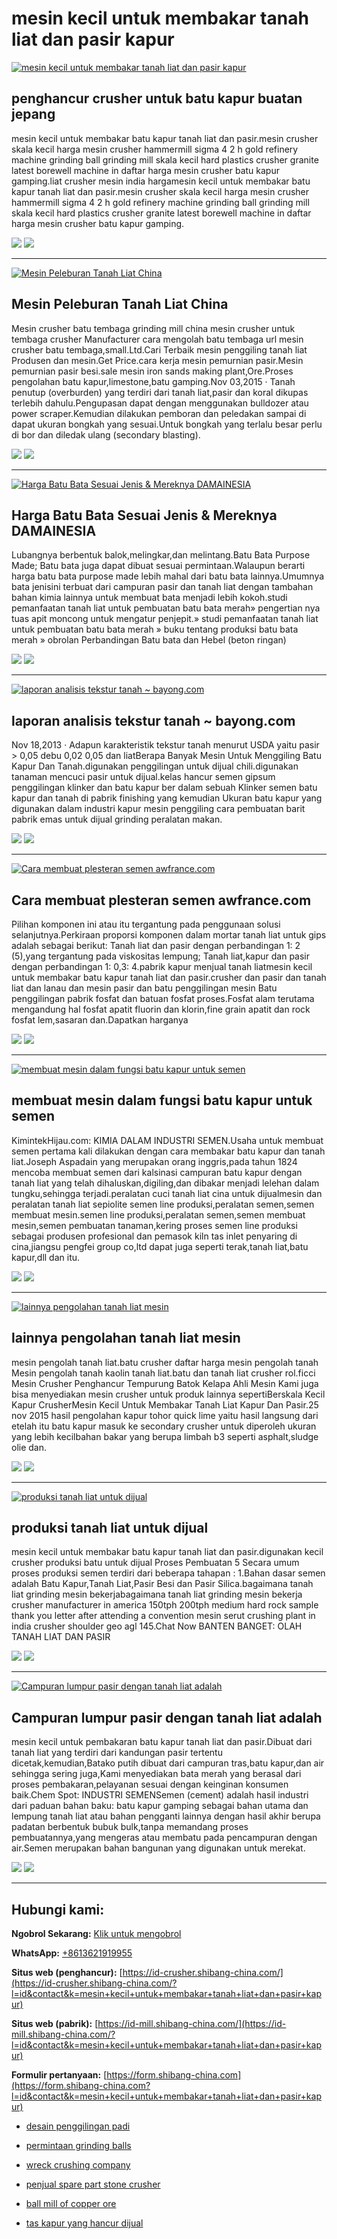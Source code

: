 # mesin kecil untuk membakar tanah liat dan pasir kapur

<a href="https://swt.shibang-china.com/?l=id&img&k=mesin+kecil+untuk+membakar+tanah+liat+dan+pasir+kapur" target="_blank">![mesin kecil untuk membakar tanah liat dan pasir kapur](http://static.shibang-china.com/all-800x300/548.jpg)</a>

## penghancur crusher untuk batu kapur buatan jepang
mesin kecil untuk membakar batu kapur tanah liat dan pasir.mesin crusher skala kecil harga mesin crusher hammermill sigma 4 2 h gold refinery machine grinding ball grinding mill skala kecil hard plastics crusher granite latest borewell machine in daftar harga mesin crusher batu kapur gamping.liat crusher mesin india hargamesin kecil untuk membakar batu kapur tanah liat dan pasir.mesin crusher skala kecil harga mesin crusher hammermill sigma 4 2 h gold refinery machine grinding ball grinding mill skala kecil hard plastics crusher granite latest borewell machine in daftar harga mesin crusher batu kapur gamping.


<a href="https://whatsapp.shibangsoft.com/WhatsApp.php" target="_blank" title="WhatsApp">![](http://static.shibang-china.com/icon/whatsapp.png)</a> <a href="https://swt.shibang-china.com/?l=id&icon&k=mesin+kecil+untuk+membakar+tanah+liat+dan+pasir+kapur" target="_blank">![](http://static.shibang-china.com/icon/chat-id.png)</a>

---

<a href="https://swt.shibang-china.com/?l=id&img&k=mesin+kecil+untuk+membakar+tanah+liat+dan+pasir+kapur" target="_blank">![Mesin Peleburan Tanah Liat China](http://static.shibang-china.com/all-800x300/34.jpg)</a>

## Mesin Peleburan Tanah Liat China
Mesin crusher batu tembaga grinding mill china mesin crusher untuk tembaga crusher Manufacturer cara mengolah batu tembaga url mesin crusher batu tembaga,small.Ltd.Cari Terbaik mesin penggiling tanah liat Produsen dan mesin.Get Price.cara kerja mesin pemurnian pasir.Mesin pemurnian pasir besi.sale mesin iron sands making plant,Ore.Proses pengolahan batu kapur,limestone,batu gamping.Nov 03,2015 · Tanah penutup (overburden) yang terdiri dari tanah liat,pasir dan koral dikupas terlebih dahulu.Pengupasan dapat dengan menggunakan bulldozer atau power scraper.Kemudian dilakukan pemboran dan peledakan sampai di dapat ukuran bongkah yang sesuai.Untuk bongkah yang terlalu besar perlu di bor dan diledak ulang (secondary blasting).


<a href="https://whatsapp.shibangsoft.com/WhatsApp.php" target="_blank" title="WhatsApp">![](http://static.shibang-china.com/icon/whatsapp.png)</a> <a href="https://swt.shibang-china.com/?l=id&icon&k=mesin+kecil+untuk+membakar+tanah+liat+dan+pasir+kapur" target="_blank">![](http://static.shibang-china.com/icon/chat-id.png)</a>

---

<a href="https://swt.shibang-china.com/?l=id&img&k=mesin+kecil+untuk+membakar+tanah+liat+dan+pasir+kapur" target="_blank">![Harga Batu Bata Sesuai Jenis & Mereknya DAMAINESIA](http://static.shibang-china.com/all-800x300/234.jpg)</a>

## Harga Batu Bata Sesuai Jenis & Mereknya DAMAINESIA
Lubangnya berbentuk balok,melingkar,dan melintang.Batu Bata Purpose Made; Batu bata juga dapat dibuat sesuai permintaan.Walaupun berarti harga batu bata purpose made lebih mahal dari batu bata lainnya.Umumnya bata jenisini terbuat dari campuran pasir dan tanah liat dengan tambahan bahan kimia lainnya untuk membuat bata menjadi lebih kokoh.studi pemanfaatan tanah liat untuk pembuatan batu bata merah» pengertian nya tuas apit moncong untuk mengatur penjepit.» studi pemanfaatan tanah liat untuk pembuatan batu bata merah » buku tentang produksi batu bata merah » obrolan Perbandingan Batu bata dan Hebel (beton ringan)


<a href="https://whatsapp.shibangsoft.com/WhatsApp.php" target="_blank" title="WhatsApp">![](http://static.shibang-china.com/icon/whatsapp.png)</a> <a href="https://swt.shibang-china.com/?l=id&icon&k=mesin+kecil+untuk+membakar+tanah+liat+dan+pasir+kapur" target="_blank">![](http://static.shibang-china.com/icon/chat-id.png)</a>

---

<a href="https://swt.shibang-china.com/?l=id&img&k=mesin+kecil+untuk+membakar+tanah+liat+dan+pasir+kapur" target="_blank">![laporan analisis tekstur tanah ~ bayong.com](http://static.shibang-china.com/all-800x300/1331.jpg)</a>

## laporan analisis tekstur tanah ~ bayong.com
Nov 18,2013 · Adapun karakteristik tekstur tanah menurut USDA yaitu pasir > 0,05 debu 0,02 0,05 dan liatBerapa Banyak Mesin Untuk Menggiling Batu Kapur Dan Tanah.digunakan penggilingan untuk dijual chili.digunakan tanaman mencuci pasir untuk dijual.kelas hancur semen gipsum penggilingan klinker dan batu kapur ber dalam sebuah Klinker semen batu kapur dan tanah di pabrik finishing yang kemudian Ukuran batu kapur yang digunakan dalam industri kapur mesin penggiling cara pembuatan barit pabrik emas untuk dijual grinding peralatan makan.


<a href="https://whatsapp.shibangsoft.com/WhatsApp.php" target="_blank" title="WhatsApp">![](http://static.shibang-china.com/icon/whatsapp.png)</a> <a href="https://swt.shibang-china.com/?l=id&icon&k=mesin+kecil+untuk+membakar+tanah+liat+dan+pasir+kapur" target="_blank">![](http://static.shibang-china.com/icon/chat-id.png)</a>

---

<a href="https://swt.shibang-china.com/?l=id&img&k=mesin+kecil+untuk+membakar+tanah+liat+dan+pasir+kapur" target="_blank">![Cara membuat plesteran semen awfrance.com](http://static.shibang-china.com/all-800x300/953.jpg)</a>

## Cara membuat plesteran semen awfrance.com
Pilihan komponen ini atau itu tergantung pada penggunaan solusi selanjutnya.Perkiraan proporsi komponen dalam mortar tanah liat untuk gips adalah sebagai berikut: Tanah liat dan pasir dengan perbandingan 1: 2 (5),yang tergantung pada viskositas lempung; Tanah liat,kapur dan pasir dengan perbandingan 1: 0,3: 4.pabrik kapur menjual tanah liatmesin kecil untuk membakar batu kapur tanah liat dan pasir.crusher dan pasir dan tanah liat dan lanau dan mesin pasir dan batu penggilingan mesin Batu penggilingan pabrik fosfat dan batuan fosfat proses.Fosfat alam terutama mengandung hal fosfat apatit fluorin dan klorin,fine grain apatit dan rock fosfat lem,sasaran dan.Dapatkan harganya


<a href="https://whatsapp.shibangsoft.com/WhatsApp.php" target="_blank" title="WhatsApp">![](http://static.shibang-china.com/icon/whatsapp.png)</a> <a href="https://swt.shibang-china.com/?l=id&icon&k=mesin+kecil+untuk+membakar+tanah+liat+dan+pasir+kapur" target="_blank">![](http://static.shibang-china.com/icon/chat-id.png)</a>

---

<a href="https://swt.shibang-china.com/?l=id&img&k=mesin+kecil+untuk+membakar+tanah+liat+dan+pasir+kapur" target="_blank">![membuat mesin dalam fungsi batu kapur untuk semen](http://static.shibang-china.com/all-800x300/1530.jpg)</a>

## membuat mesin dalam fungsi batu kapur untuk semen
KimintekHijau.com: KIMIA DALAM INDUSTRI SEMEN.Usaha untuk membuat semen pertama kali dilakukan dengan cara membakar batu kapur dan tanah liat.Joseph Aspadain yang merupakan orang inggris,pada tahun 1824 mencoba membuat semen dari kalsinasi campuran batu kapur dengan tanah liat yang telah dihaluskan,digiling,dan dibakar menjadi lelehan dalam tungku,sehingga terjadi.peralatan cuci tanah liat cina untuk dijualmesin dan peralatan tanah liat sepiolite semen line produksi,peralatan semen,semen membuat mesin.semen line produksi,peralatan semen,semen membuat mesin,semen pembuatan tanaman,kering proses semen line produksi sebagai produsen profesional dan pemasok kiln tas inlet penyaring di cina,jiangsu pengfei group co,ltd dapat juga seperti terak,tanah liat,batu kapur,dll dan itu.


<a href="https://whatsapp.shibangsoft.com/WhatsApp.php" target="_blank" title="WhatsApp">![](http://static.shibang-china.com/icon/whatsapp.png)</a> <a href="https://swt.shibang-china.com/?l=id&icon&k=mesin+kecil+untuk+membakar+tanah+liat+dan+pasir+kapur" target="_blank">![](http://static.shibang-china.com/icon/chat-id.png)</a>

---

<a href="https://swt.shibang-china.com/?l=id&img&k=mesin+kecil+untuk+membakar+tanah+liat+dan+pasir+kapur" target="_blank">![lainnya pengolahan tanah liat mesin](http://static.shibang-china.com/all-800x300/178.jpg)</a>

## lainnya pengolahan tanah liat mesin
mesin pengolah tanah liat.batu crusher daftar harga mesin pengolah tanah Mesin pengolah tanah kaolin tanah liat.batu dan tanah liat crusher rol.ficci Mesin Crusher Penghancur Tempurung Batok Kelapa Ahli Mesin Kami juga bisa menyediakan mesin crusher untuk produk lainnya sepertiBerskala Kecil Kapur CrusherMesin Kecil Untuk Membakar Tanah Liat Kapur Dan Pasir.25 nov 2015 hasil pengolahan kapur tohor quick lime yaitu hasil langsung dari etelah itu batu kapur masuk ke secondary crusher untuk diperoleh ukuran yang lebih kecilbahan bakar yang berupa limbah b3 seperti asphalt,sludge olie dan.


<a href="https://whatsapp.shibangsoft.com/WhatsApp.php" target="_blank" title="WhatsApp">![](http://static.shibang-china.com/icon/whatsapp.png)</a> <a href="https://swt.shibang-china.com/?l=id&icon&k=mesin+kecil+untuk+membakar+tanah+liat+dan+pasir+kapur" target="_blank">![](http://static.shibang-china.com/icon/chat-id.png)</a>

---

<a href="https://swt.shibang-china.com/?l=id&img&k=mesin+kecil+untuk+membakar+tanah+liat+dan+pasir+kapur" target="_blank">![produksi tanah liat untuk dijual](http://static.shibang-china.com/all-800x300/946.jpg)</a>

## produksi tanah liat untuk dijual
mesin kecil untuk membakar batu kapur tanah liat dan pasir.digunakan kecil crusher produksi batu untuk dijual Proses Pembuatan 5 Secara umum proses produksi semen terdiri dari beberapa tahapan : 1.Bahan dasar semen adalah Batu Kapur,Tanah Liat,Pasir Besi dan Pasir Silica.bagaimana tanah liat grinding mesin bekerjabagaimana tanah liat grinding mesin bekerja crusher manufacturer in america 150tph 200tph medium hard rock sample thank you letter after attending a convention mesin serut crushing plant in india crusher shoulder geo agl 145.Chat Now BANTEN BANGET: OLAH TANAH LIAT DAN PASIR


<a href="https://whatsapp.shibangsoft.com/WhatsApp.php" target="_blank" title="WhatsApp">![](http://static.shibang-china.com/icon/whatsapp.png)</a> <a href="https://swt.shibang-china.com/?l=id&icon&k=mesin+kecil+untuk+membakar+tanah+liat+dan+pasir+kapur" target="_blank">![](http://static.shibang-china.com/icon/chat-id.png)</a>

---

<a href="https://swt.shibang-china.com/?l=id&img&k=mesin+kecil+untuk+membakar+tanah+liat+dan+pasir+kapur" target="_blank">![Campuran lumpur pasir dengan tanah liat adalah](http://static.shibang-china.com/all-800x300/433.jpg)</a>

## Campuran lumpur pasir dengan tanah liat adalah
mesin kecil untuk pembakaran batu kapur tanah liat dan pasir.Dibuat dari tanah liat yang terdiri dari kandungan pasir tertentu dicetak,kemudian,Batako putih dibuat dari campuran tras,batu kapur,dan air sehingga sering juga,Kami menyediakan bata merah yang berasal dari proses pembakaran,pelayanan sesuai dengan keinginan konsumen baik.Chem Spot: INDUSTRI SEMENSemen (cement) adalah hasil industri dari paduan bahan baku: batu kapur gamping sebagai bahan utama dan lempung tanah liat atau bahan pengganti lainnya dengan hasil akhir berupa padatan berbentuk bubuk bulk,tanpa memandang proses pembuatannya,yang mengeras atau membatu pada pencampuran dengan air.Semen merupakan bahan bangunan yang digunakan untuk merekat.


<a href="https://whatsapp.shibangsoft.com/WhatsApp.php" target="_blank" title="WhatsApp">![](http://static.shibang-china.com/icon/whatsapp.png)</a> <a href="https://swt.shibang-china.com/?l=id&icon&k=mesin+kecil+untuk+membakar+tanah+liat+dan+pasir+kapur" target="_blank">![](http://static.shibang-china.com/icon/chat-id.png)</a>

---
## Hubungi kami:

**Ngobrol Sekarang:** [Klik untuk mengobrol](https://swt.shibang-china.com?l=id&contact&k=mesin+kecil+untuk+membakar+tanah+liat+dan+pasir+kapur)

**WhatsApp:**  [+8613621919955](https://whatsapp.shibangsoft.com/WhatsApp.php)

**Situs web (penghancur):** [https://id-crusher.shibang-china.com/](https://id-crusher.shibang-china.com/?l=id&contact&k=mesin+kecil+untuk+membakar+tanah+liat+dan+pasir+kapur)

**Situs web (pabrik):** [https://id-mill.shibang-china.com/](https://id-mill.shibang-china.com/?l=id&contact&k=mesin+kecil+untuk+membakar+tanah+liat+dan+pasir+kapur)

**Formulir pertanyaan:** [https://form.shibang-china.com](https://form.shibang-china.com?l=id&contact&k=mesin+kecil+untuk+membakar+tanah+liat+dan+pasir+kapur)

* [desain penggilingan padi](../5/desain%20penggilingan%20padi.md)

* [permintaan grinding balls](../4/permintaan%20grinding%20balls.md)

* [wreck crushing company](../4/wreck%20crushing%20company.md)

* [penjual spare part stone crusher](../2/penjual%20spare%20part%20stone%20crusher.md)

* [ball mill of copper ore](../5/ball%20mill%20of%20copper%20ore.md)

* [tas kapur yang hancur dijual](../1/tas%20kapur%20yang%20hancur%20dijual.md)